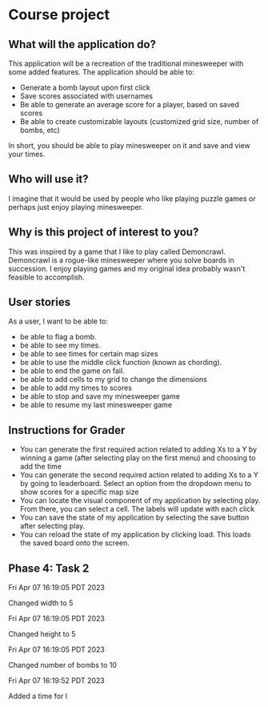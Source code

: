 # Course project

## What will the application do?
This application will be a recreation of the traditional minesweeper with some added features. 
The application should be able to:
- Generate a bomb layout upon first click
- Save scores associated with usernames
- Be able to generate an average score for a player, based on saved scores
- Be able to create customizable layouts (customized grid size, number of bombs, etc)


In short, you should be able to play minesweeper on it and 
save and view your times.

## Who will use it?
I imagine that it would be used by people who like playing puzzle games or perhaps just enjoy playing minesweeper. 

## Why is this project of interest to you?
This was inspired by a game that I like to play called Demoncrawl.
Demoncrawl is a rogue-like minesweeper where you solve boards in succession. 
I enjoy playing games and my original idea probably wasn't feasible to accomplish. 

## User stories
As a user, I want to be able to:
- be able to flag a bomb.
- be able to see my times.
- be able to see times for certain map sizes
- be able to use the middle click function (known as chording).
- be able to end the game on fail. 
- be able to add cells to my grid to change the dimensions
- be able to add my times to scores
- be able to stop and save my minesweeper game 
- be able to resume my last minesweeper game


## Instructions for Grader
- You can generate the first required action related to adding Xs to a Y by winning a game (after selecting play on the first menu) and choosing to add the time
- You can generate the second required action related to adding Xs to a Y by going to leaderboard. Select an option from the dropdown menu to show scores for a specific map size
- You can locate the visual component of my application by selecting play. From there, you can select a cell. The labels will update with each click
- You can save the state of my application by selecting the save button after selecting play. 
- You can reload the state of my application by clicking load. This loads the saved board onto the screen.

## Phase 4: Task 2 
Fri Apr 07 16:19:05 PDT 2023

Changed width to 5

Fri Apr 07 16:19:05 PDT 2023

Changed height to 5

Fri Apr 07 16:19:05 PDT 2023

Changed number of bombs to 10

Fri Apr 07 16:19:52 PDT 2023

Added a time for l